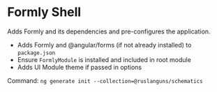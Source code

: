 # Formly Shell

Adds Formly and its dependencies and pre-configures the application.

- Adds Formly and @angular/forms (if not already installed) to `package.json`
- Ensure `FormlyModule` is installed and included in root module
- Adds UI Module theme if passed in options

Command: `ng generate init --collection=@ruslanguns/schematics`
